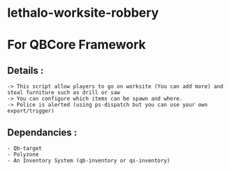 # lethalo-worksite-robbery

# For QBCore Framework

## Details :
```
-> This script allow players to go on worksite (You can add more) and steal furniture such as drill or saw
-> You can configure which items can be spawn and where.
-> Police is alerted (using ps-dispatch but you can use your own export/trigger)
```

## Dependancies : 
```
- Qb-target
- Polyzone
- An Inventory System (qb-inventory or qs-inventory)
```

